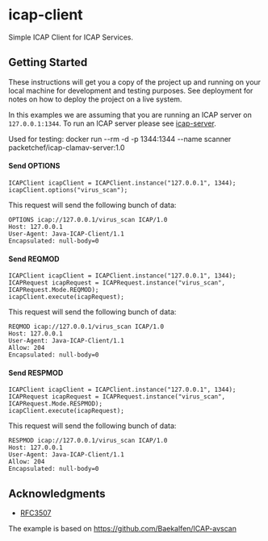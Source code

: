 # icap-client

Simple ICAP Client for ICAP Services.

## Getting Started

These instructions will get you a copy of the project up and running on your local machine for development and testing purposes. See deployment for notes on how to deploy the project on a live system.

In this examples we are assuming that you are running an ICAP server on `127.0.0.1:1344`. To run an ICAP server please see [icap-server](https://github.com/claudineyns/icap-server).

Used for testing:
docker run --rm -d -p 1344:1344 --name scanner packetchef/icap-clamav-server:1.0

#### Send OPTIONS

````
ICAPClient icapClient = ICAPClient.instance("127.0.0.1", 1344);
icapClient.options("virus_scan");
````
This request will send the following bunch of data:
````
OPTIONS icap://127.0.0.1/virus_scan ICAP/1.0
Host: 127.0.0.1
User-Agent: Java-ICAP-Client/1.1
Encapsulated: null-body=0
````

#### Send REQMOD

````
ICAPClient icapClient = ICAPClient.instance("127.0.0.1", 1344);
ICAPRequest icapRequest = ICAPRequest.instance("virus_scan", ICAPRequest.Mode.REQMOD);
icapClient.execute(icapRequest);
````
This request will send the following bunch of data:
````
REQMOD icap://127.0.0.1/virus_scan ICAP/1.0
Host: 127.0.0.1
User-Agent: Java-ICAP-Client/1.1
Allow: 204
Encapsulated: null-body=0
````

#### Send RESPMOD

````
ICAPClient icapClient = ICAPClient.instance("127.0.0.1", 1344);
ICAPRequest icapRequest = ICAPRequest.instance("virus_scan", ICAPRequest.Mode.RESPMOD);
icapClient.execute(icapRequest);
````
This request will send the following bunch of data:
````
RESPMOD icap://127.0.0.1/virus_scan ICAP/1.0
Host: 127.0.0.1
User-Agent: Java-ICAP-Client/1.1
Allow: 204
Encapsulated: null-body=0
````

## Acknowledgments

* [RFC3507](https://www.ietf.org/rfc/rfc3507.txt)

The example is based on https://github.com/Baekalfen/ICAP-avscan 